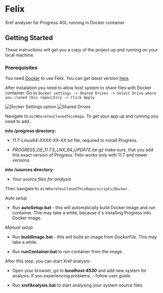 # Felix 
Xref analyser for Progress 4GL running in Docker container

## Getting Started
These instructions will get you a copy of the project up and running on your local machine.

### Prerequisites
You need [Docker](https://store.docker.com/editions/community/docker-ce-desktop-windows) to use Felix. You can get latest version [here](https://store.docker.com/editions/community/docker-ce-desktop-windows).

After instalation you need to allow host system to share files with Docker container. 
Go to ```Docker settings -> Shared Drives -> Select Drive where you cloned this repository -> Click Apply```


![Docker Settings option](http://www.part.lt/img/9dc8069e06747189197d8d53e30318d1373.png)
![Shared Drives](http://www.part.lt/img/89af75684eabbad66f2eece2dd41bade640.png)

Navigate to ```dirWhereYouClonedThisRepo```.
To get your app up and running you need to add..

**into /progress directory:**

- *11.7-Linux64-XXXX-XX-XX.txt* file, required to install Progress. 

- *PROGRESS_OE_11.7.3_LNX_64_UPDATE.tar.gz* make sure, that you add this exact version of Progress. Felix works only with 11.7 and newer versions

**into /sources directory:**

- *Your source files for analysis*

Then navigate to ```dirWhereYouClonedThisRepo/scripts/Docker```.

*Auto setup*
- Run **autoSetup.bat** - this will automatically build Docker Image and run container. This may take a while, because 
it`s installing Progress into Docker image.

*Manual setup*

- Run **buildImage.bat** - this will build an image from *DockerFile*. This may take a while.

- Run **runContainer.bat** to run container from the image.

After this step, you can start Xref analysis:

- Open your browser, go to ***localhost:4530*** and add new system for analysis. If you experiencing problems, - follow user guide. 

- Run **xrefAnalysis.bat** to start analysing your system source files